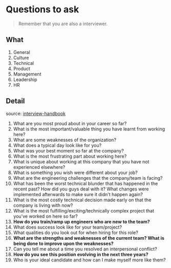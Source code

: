 # Questions to ask

> Remember that you are also a interviewer. 

## What 

1. General
1. Culture
1. Technical
1. Product
1. Management
1. Leadership
1. HR

## Detail

source: [interview-handbook](https://yangshun.github.io/tech-interview-handbook/questions-to-ask/)

1. What are you most proud about in your career so far?
1. What is the most important/valuable thing you have learnt from working here?
1. What are some weaknesses of the organization?
1. What does a typical day look like for you?
1. What was your best moment so far at the company?
1. What is the most frustrating part about working here?
1. What is unique about working at this company that you have not experienced elsewhere?
1. What is something you wish were different about your job?
1. What are the engineering challenges that the company/team is facing?
1. What has been the worst technical blunder that has happened in the recent past? How did you guys deal with it? What changes were implemented afterwards to make sure it didn't happen again?
1. What is the most costly technical decision made early on that the company is living with now?
1. What is the most fulfilling/exciting/technically complex project that you've worked on here so far?
1. **How do you train/ramp up engineers who are new to the team?**
1. What does success look like for your team/project?
1. What qualities do you look out for when hiring for this role?
1. **What are the strengths and weaknesses of the current team? What is being done to improve upon the weaknesses?**
1. Can you tell me about a time you resolved an interpersonal conflict?
1. **How do you see this position evolving in the next three years?**
1. Who is your ideal candidate and how can I make myself more like them?





















